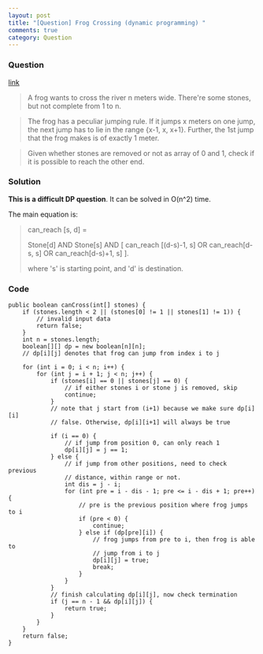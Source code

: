 ```yaml
---
layout: post
title: "[Question] Frog Crossing (dynamic programming) "
comments: true
category: Question
---
```


### Question

[link](https://tkramesh.wordpress.com/2011/02/15/frog-crossing-more-on-dynamic-programming-3/)

> A frog wants to cross the river n meters wide. There're some stones, but not complete from 1 to n.

> The frog has a peculiar jumping rule. If it jumps x meters on one jump, the next jump has to lie in the range {x-1, x, x+1}. Further, the 1st jump that the frog makes is of exactly 1 meter.

> Given whether stones are removed or not as array of 0 and 1, check if it is possible to reach the other end.

### Solution

**This is a difficult DP question**. It can be solved in O(n^2) time.

The main equation is:

> can_reach [s, d] =
>
> Stone[d] AND Stone[s] AND [ can_reach [(d-s)-1, s] OR can_reach[d-s, s] OR can_reach[d-s)+1, s] ].
>
> where 's' is starting point, and 'd' is destination.

### Code

    public boolean canCross(int[] stones) {
    	if (stones.length < 2 || (stones[0] != 1 || stones[1] != 1)) {
    		// invalid input data
    		return false;
    	}
    	int n = stones.length;
    	boolean[][] dp = new boolean[n][n];
    	// dp[i][j] denotes that frog can jump from index i to j

    	for (int i = 0; i < n; i++) {
    		for (int j = i + 1; j < n; j++) {
    			if (stones[i] == 0 || stones[j] == 0) {
    				// if either stones i or stone j is removed, skip
    				continue;
    			}
    			// note that j start from (i+1) because we make sure dp[i][i]
    			// false. Otherwise, dp[i][i+1] will always be true

    			if (i == 0) {
    				// if jump from position 0, can only reach 1
    				dp[i][j] = j == 1;
    			} else {
    				// if jump from other positions, need to check previous
    				// distance, within range or not.
    				int dis = j - i;
    				for (int pre = i - dis - 1; pre <= i - dis + 1; pre++) {
    					// pre is the previous position where frog jumps to i
    					if (pre < 0) {
    						continue;
    					} else if (dp[pre][i]) {
    						// frog jumps from pre to i, then frog is able to
    						// jump from i to j
    						dp[i][j] = true;
    						break;
    					}
    				}
    			}
    			// finish calculating dp[i][j], now check termination
    			if (j == n - 1 && dp[i][j]) {
    				return true;
    			}
    		}
    	}
    	return false;
    }

